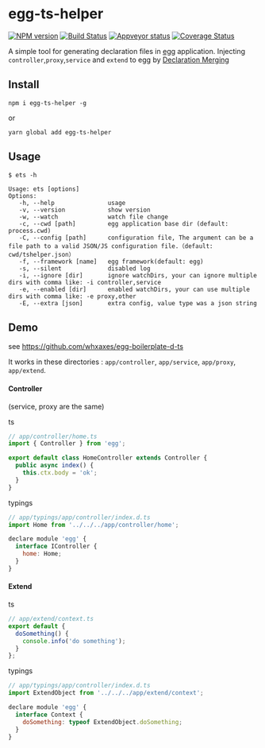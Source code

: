 # egg-ts-helper

[![NPM version][npm-image]][npm-url]
[![Build Status][travis-image]][travis-url]
[![Appveyor status][appveyor-image]][appveyor-url]
[![Coverage Status][coveralls-image]][coveralls-url]

[npm-image]: https://img.shields.io/npm/v/egg-ts-helper.svg?style=flat-square
[npm-url]: https://npmjs.org/package/egg-ts-helper
[travis-url]: https://travis-ci.org/whxaxes/egg-ts-helper
[travis-image]: http://img.shields.io/travis/whxaxes/egg-ts-helper.svg
[appveyor-url]: https://ci.appveyor.com/project/whxaxes/egg-ts-helper/branch/master
[appveyor-image]: https://ci.appveyor.com/api/projects/status/github/whxaxes/egg-ts-helper?branch=master&svg=true
[coveralls-url]: https://coveralls.io/r/whxaxes/egg-ts-helper
[coveralls-image]: https://img.shields.io/coveralls/whxaxes/egg-ts-helper.svg

A simple tool for generating declaration files in [egg](https://eggjs.org) application. Injecting `controller`,`proxy`,`service` and `extend` to egg by [Declaration Merging](https://www.typescriptlang.org/docs/handbook/declaration-merging.html)


## Install

```
npm i egg-ts-helper -g
```

or

```
yarn global add egg-ts-helper
```

## Usage

```
$ ets -h

Usage: ets [options]
Options:
   -h, --help               usage
   -v, --version            show version
   -w, --watch              watch file change
   -c, --cwd [path]         egg application base dir (default: process.cwd)
   -C, --config [path]      configuration file, The argument can be a file path to a valid JSON/JS configuration file.（default: cwd/tshelper.json）
   -f, --framework [name]   egg framework(default: egg)
   -s, --silent             disabled log
   -i, --ignore [dir]       ignore watchDirs, your can ignore multiple dirs with comma like: -i controller,service
   -e, --enabled [dir]      enabled watchDirs, your can use multiple dirs with comma like: -e proxy,other
   -E, --extra [json]       extra config, value type was a json string
```

## Demo

see https://github.com/whxaxes/egg-boilerplate-d-ts

It works in these directories : `app/controller`, `app/service`, `app/proxy`, `app/extend`.

#### Controller

(service, proxy are the same)

ts

```js
// app/controller/home.ts
import { Controller } from 'egg';

export default class HomeController extends Controller {
  public async index() {
    this.ctx.body = 'ok';
  }
}
```

typings

```js
// app/typings/app/controller/index.d.ts
import Home from '../../../app/controller/home';

declare module 'egg' {
  interface IController {
    home: Home;
  }
}
```

#### Extend

ts

```js
// app/extend/context.ts
export default {
  doSomething() {
    console.info('do something');
  }
};
```

typings

```js
// app/typings/app/controller/index.d.ts
import ExtendObject from '../../../app/extend/context';

declare module 'egg' {
  interface Context {
    doSomething: typeof ExtendObject.doSomething;
  }
}
```


